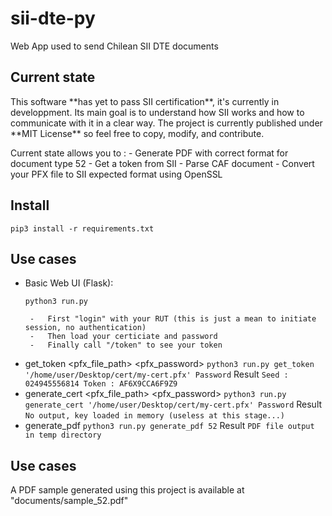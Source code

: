 # sii-dte-py
Web App used to send Chilean SII DTE documents

## Current state
<aside class="notice">
This software **has yet to pass SII certification**, it's currently in developpment.
Its main goal is to understand how SII works and how to communicate with it in a clear way.
The project is currently published under **MIT License** so feel free to copy, modify, and contribute.
</aside>

Current state allows you to :
	-	Generate PDF with correct format for document type 52
	- Get a token from SII
	- Parse CAF document
	- Convert your PFX file to SII expected format using OpenSSL

## Install
```
pip3 install -r requirements.txt
```
## Use cases
 - Basic Web UI (Flask):
	 ```
	python3 run.py
	 ```
	 	-	First "login" with your RUT (this is just a mean to initiate session, no authentication)
	 	-	Then load your certiciate and password
		-   Finally call "/token" to see your token

 - get_token <pfx_file_path> <pfx_password>
 		```
		python3 run.py get_token '/home/user/Desktop/cert/my-cert.pfx' Password
		```
		Result
		```
		Seed : 024945556814
		Token : AF6X9CCA6F9Z9
		```
 - generate_cert <pfx_file_path> <pfx_password>
		```
		python3 run.py generate_cert '/home/user/Desktop/cert/my-cert.pfx' Password
		```
		Result
		```
		No output, key loaded in memory (useless at this stage...)
		```
 - generate_pdf <sii type>
		```
		 	python3 run.py generate_pdf 52
 		```
		Result
		```
		PDF file output in temp directory
		```
## Use cases
A PDF sample generated using this project is available at "documents/sample_52.pdf"
